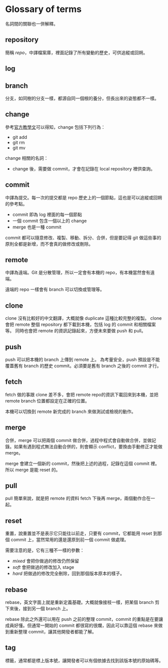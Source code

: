 # Glossary of terms

名詞間的關聯也一併解釋。

## repository

簡稱 *repo*，中譯檔案庫，裡面記錄了所有變動的歷史，可供追縱或回朔。

## log

## branch

分支，如同樹的分支一樣，都源自同一個根的養分，但長出來的姿態都不一樣。

## change

參考[官方教學文](http://git-scm.com/book/en/Git-Basics-Recording-Changes-to-the-Repository)可以得知，change 包括下列行為：

* git add
* git rm
* git mv

change 相關的名詞：

* change 後，需要做 commit，才會在記錄在 local repository 裡供查詢。

## commit

中譯為提交。每一次的提交都是 repo 歷史上的一個節點，這也是可以追縱或回朔的參考點。

* commit 即為 log 裡面的每一個節點
* 一個 commit 包含一個以上的 change
* merge 也是一種 commit

commit 都可以隨意修改、複製、移動、拆分、合併，但是要記得 git 做這些事的原則全都是新增，而不會真的做修改或刪除。

## remote

中譯為遠端。Git 是分散管理，所以一定會有本機的 repo，有本機當然會有遠端。

遠端的 repo 一樣會有 branch 可以切換或管理等。

## clone

clone 沒有比較好的中文翻譯，大概就像 duplicate 這種比較完整的複製。
clone 會把 remote 整個 repository 都下載到本機，包括 log 的 commit 和相關檔案等。
同時也會把 remote 的資訊記錄起來，方便未來要做 push 和 pull。

## push

push 可以把本機的 branch 上傳到 remote 上。
為考量安全，push 預設是不能覆蓋舊有 branch 的歷史 commit。必須要是舊有 branch 之後的 commit 才行。

## fetch

fetch 做的事跟 clone 差不多，會把 remote repo的資訊下載回來到本機，並把 remote branch 位置都設定在正確的位置。

本機可以切換到 remote 新完成的 branch 來做測試或檢視的動作。

## merge

合併，merge 可以把兩個 commit 做合併，過程中程式會自動做合併，並做記錄。如果有遇到程式無法自動合併的，則會顯示 conflict，要換由手動修正才能做 merge。

merge 會建立一個新的 commit，然後把上述的過程，記錄在這個 commit 裡。所以 merge 是能 reset 的。

## pull

pull 簡單來說，就是把 remote 的資料 fetch 下後再 merge，兩個動作合在一起。

## reset

重置，說重置並不是表示它只能往以前走，只要有 commit，它都能用 reset 到那個 commit 上，當然常用的還是還原到前一個 commit 做處理。

需要注意的是，它有三種不一樣的參數：

* *mixed* 會把你做過的修改仍然保留
* *soft* 會把做過的修改加入 stage
* *hard* 把做過的修改完全刪除，回到那個版本原本的樣子。

## rebase

rebase，英文字面上就是重新定義基礎。大概就像接枝一樣，把某個 branch 剪下來後，接到另一個 branch 上。

rebase 除此之外還可以用在 push 之前的整理 commit，commit 的重點是在要讓成員好懂。但通常一開始的 commit 都很寫的很爛，因此可以靠這個 rebase 來做到重新整理 commit，讓其他開發者都能了解。

## tag

標籤，通常都是標上版本號，讓開發者可以有個依據去找到該版本號的原始碼等。
